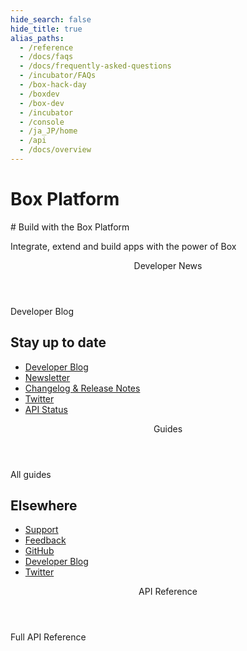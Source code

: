 ```yaml
---
hide_search: false
hide_title: true
alias_paths:
  - /reference
  - /docs/faqs
  - /docs/frequently-asked-questions
  - /incubator/FAQs
  - /box-hack-day
  - /boxdev
  - /box-dev 
  - /incubator 
  - /console
  - /ja_JP/home
  - /api
  - /docs/overview
---
```


# Box Platform

<Hero search>
  # Build with the Box Platform

  Integrate, extend and build apps with the power of Box
</Hero>

<Centered wide>
  <Header stroke to='/guides'>
    Developer News
  </Header>

  <BlogCards />

  <More to='https://medium.com/box-developer-blog' right>
    Developer Blog
  </More>
</Centered>

<Dark>
<Centered wide>
<HorizontalList centered>

## Stay up to date

* [Developer Blog](https://medium.com/box-developer-blog)
* [Newsletter](page://newsletter)
* [Changelog & Release Notes](page://changelog)
* [Twitter](https://twitter.com/boxplatform/)
* [API Status](https://status.box.com/)

</HorizontalList>
</Centered>
</Dark>

<Centered wide>
  <Header stroke to='/guides'>
    Guides
  </Header>
  
  <GuideCategories limit='8' />

  <More to='/{locale}/guides' right>
    All guides
  </More>
</Centered>

<Dark>
<Centered wide>
<HorizontalList centered>

## Elsewhere

* [Support](page://support)
* [Feedback](https://pulse.box.com/forums//%20909778-product-feedback?category_id=330838)
* [GitHub](https://github.com/box)
* [Developer Blog](https://medium.com/box-developer-blog)
* [Twitter](https://twitter.com/boxplatform/)

</HorizontalList>
</Centered>
</Dark>

<Centered wide>
  <Header stroke to='/guides'>
    API Reference
  </Header>
  
  <ReferenceCategories limit='8' />

  <More to='/{locale}/reference/list' right>
    Full API Reference
  </More>
</Centered>
